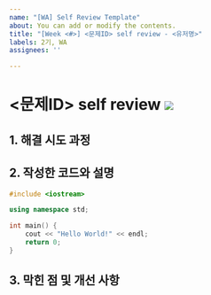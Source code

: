 ```yaml
---
name: "[WA] Self Review Template"
about: You can add or modify the contents.
title: "[Week <#>] <문제ID> self review - <유저명>"
labels: 2기, WA
assignees: ''

---
```


# <문제ID> self review ![](https://img.shields.io/badge/-WA-%23e00000)

## 1. 해결 시도 과정


## 2. 작성한 코드와 설명
```cpp
#include <iostream>

using namespace std;

int main() {
    cout << "Hello World!" << endl;
    return 0;
}
```


## 3. 막힌 점 및 개선 사항
